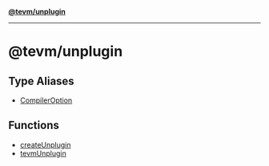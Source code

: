 [**@tevm/unplugin**](README.md)

***

# @tevm/unplugin

## Type Aliases

- [CompilerOption](type-aliases/CompilerOption.md)

## Functions

- [createUnplugin](functions/createUnplugin.md)
- [tevmUnplugin](functions/tevmUnplugin.md)
